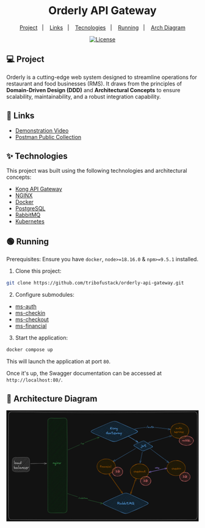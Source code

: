 <h1 align="center">Orderly API Gateway</h1>

<p align="center">
  <a href="#-project">Project</a>&nbsp;&nbsp;&nbsp;|&nbsp;&nbsp;&nbsp;
   <a href="#-project">Links</a>&nbsp;&nbsp;&nbsp;|&nbsp;&nbsp;&nbsp;
  <a href="#-technologies">Tecnologies</a>&nbsp;&nbsp;&nbsp;|&nbsp;&nbsp;&nbsp;
  <a href="#-running">Running</a>&nbsp;&nbsp;&nbsp;|&nbsp;&nbsp;&nbsp;
  <a href="#-diagram">Arch Diagram</a>
</p>

<p align="center">
  <a href="#-license">
    <img alt="License" src="https://img.shields.io/static/v1?label=license&message=MIT&color=ed2945&labelColor=000000">
  </a>
</p>

## 💻 Project


Orderly is a cutting-edge web system designed to streamline operations for restaurant and food businesses (RMS). It draws from the principles of **Domain-Driven Design (DDD)** and **Architectural Concepts** to ensure scalability, maintainability, and a robust integration capability.

## 🔗 Links

- [Demonstration Video]()
- [Postman Public Collection](https://documenter.getpostman.com/view/13574011/2s9YsM8WDL)

## ✨ Technologies

This project was built using the following technologies and architectural concepts:

- [Kong API Gateway](https://konghq.com/)
- [NGINX](https://www.nginx.com/)
- [Docker](https://www.docker.com/)
- [PostgreSQL](https://www.postgresql.org/)
- [RabbitMQ](https://rabbitmq.com/)
- [Kubernetes](<https://kubernetes.io/>)


## 🟢 Running

Prerequisites: Ensure you have `docker`, `node>=18.16.0` & `npm>=9.5.1` installed.

1. Clone this project:

```sh
git clone https://github.com/tribofustack/orderly-api-gateway.git
```

2. Configure submodules:
  - [ms-auth](<https://github.com/tribofustack/ms-auth.git>)
  - [ms-checkin](<https://github.com/tribofustack/ms-checkin.git>)
  - [ms-checkout](<https://github.com/tribofustack/ms-checkout.git>)
  - [ms-financial](<https://github.com/tribofustack/ms-financial.git>)

3. Start the application:

```sh
docker compose up
```

This will launch the application at port `80`.

Once it's up, the Swagger documentation can be accessed at `http://localhost:80/`.

## 📌 Architecture Diagram

<div align="center">
  <img src="./assets/arch.png" alt="ER Diagram" />
</div>

<br>